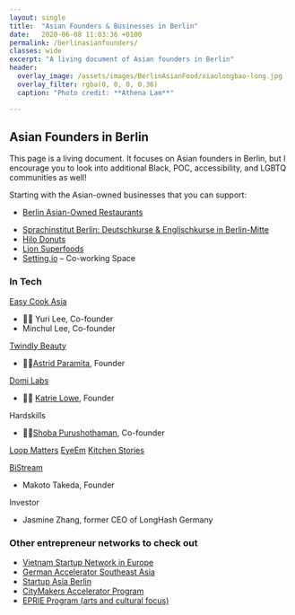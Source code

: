 ```yaml
---
layout: single
title:  "Asian Founders & Businesses in Berlin"
date:   2020-06-08 11:03:36 +0100
permalink: /berlinasianfounders/
classes: wide
excerpt: "A living document of Asian founders in Berlin"
header:
  overlay_image: /assets/images/BerlinAsianFood/xiaolongbao-long.jpg
  overlay_filter: rgba(0, 0, 0, 0.36)
  caption: "Photo credit: **Athena Lam**"

---
```

## Asian Founders in Berlin
This page is a living document. It focuses on Asian founders in Berlin, but I encourage you to look into additional Black, POC, accessibility, and LGBTQ communities as well!

Starting with the Asian-owned businesses that you can support:
- [Berlin Asian-Owned Restaurants](www.berlinasianfood.com)
* [Sprachinstitut Berlin: Deutschkurse & Englischkurse in Berlin-Mitte](https://sprachinstitut-berlin.de)
* [Hilo Donuts](https://hilodonuts.de/)
* [Lion Superfoods](https://www.facebook.com/Lion-Superfoods-385239848966886/?hc_location=ufi)
* [Setting.io](https://setting.io/) – Co-working Space

### In Tech
[Easy Cook Asia](https://www.facebook.com/easycookasia/)
- 🙋🏻 Yuri Lee, Co-founder
- Minchul Lee, Co-founder

[Twindly Beauty](https://www.twindly.com/)
- 🙋🏻[Astrid Paramita](https://twitter.com/astridparamita), Founder

[Domi Labs](https://twitter.com/Domi_Labs)
- 🙋🏻 [Katrie Lowe](https://twitter.com/CurioCityKate), Founder

Hardskills
- 🙋🏻[Shoba Purushothaman](https://www.linkedin.com/in/shobapurushothaman/?originalSubdomain=de), Co-founder

[Loop Matters](http://www.loopmatters.de)
[EyeEm](https://www.eyeem.com/)
[Kitchen Stories](https://www.kitchenstories.com/en)

[BiStream](http://www.bistream.de/)
- Makoto Takeda, Founder

Investor
- Jasmine Zhang, former CEO of LongHash Germany

### Other entrepreneur networks to check out

* [Vietnam Startup Network in Europe](https://www.facebook.com/vsneu/?eid=ARDRF25XcnuaCenZ2Y8LfUla8uOS8dRyJfYrRmCxk2Xz_jHbAu2HxIsqh5e9ya8vkTxTSAoiTlv0b1JR&timeline_context_item_type=intro_card_work&timeline_context_item_source=1804261296&fref=tag)
* [German Accelerator Southeast Asia](https://www.facebook.com/GAccelerator.SoutheastAsia/?eid=ARBBiRPoAAtvY6Q8va0jSe4652mwNnrorR3HSfLgXxCiOB65VQD-3wDII8AUNTSdTOK7Ky1U8p9Wzo5R&timeline_context_item_type=intro_card_work&timeline_context_item_source=100001961495093&fref=tag)
* [Startup Asia Berlin](https://startup-asiaberlin.com/)
* [CityMakers Accelerator Program](https://c-makers.de/entry/citymakers-lab/)
* [EPRIE Program (arts and cultural focus)](https://eprie.net/program/program-2019/)


